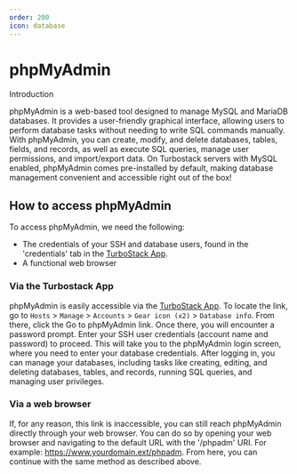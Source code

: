 ```yaml
---
order: 200
icon: database
---
```

# phpMyAdmin

 Introduction

phpMyAdmin is a web-based tool designed to manage MySQL and MariaDB databases. It provides a user-friendly graphical interface, allowing users to perform database tasks without needing to write SQL commands manually. With phpMyAdmin, you can create, modify, and delete databases, tables, fields, and records, as well as execute SQL queries, manage user permissions, and import/export data.
On Turbostack servers with MySQL enabled, phpMyAdmin comes pre-installed by default, making database management convenient and accessible right out of the box!

## How to access phpMyAdmin

To access phpMyAdmin, we need the following:
* The credentials of your SSH and database users, found in the 'credentials' tab in the [TurboStack App](https://my.turbostack.app "TurboStack App").
* A functional web browser

### Via the Turbostack App

phpMyAdmin is easily accessible via the [TurboStack App](https://my.turbostack.app "TurboStack App"). To locate the link, go to `Hosts` > `Manage` > `Accounts` > `Gear icon (x2)` > `Database info`. From there, click the Go to phpMyAdmin link.
Once there, you will encounter a password prompt. Enter your SSH user credentials (account name and password) to proceed.
This will take you to the phpMyAdmin login screen, where you need to enter your database credentials. After logging in, you can manage your databases, including tasks like creating, editing, and deleting databases, tables, and records, running SQL queries, and managing user privileges.

### Via a web browser

If, for any reason, this link is inaccessible, you can still reach phpMyAdmin directly through your web browser. You can do so by opening your web browser and navigating to the default URL with the '/phpadm' URI. For example: https://www.yourdomain.ext/phpadm. From here, you can continue with the same method as described above.